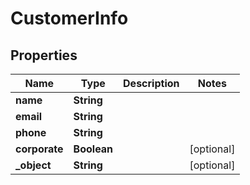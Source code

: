 

# CustomerInfo

## Properties

Name | Type | Description | Notes
------------ | ------------- | ------------- | -------------
**name** | **String** |  | 
**email** | **String** |  | 
**phone** | **String** |  | 
**corporate** | **Boolean** |  |  [optional]
**_object** | **String** |  |  [optional]





